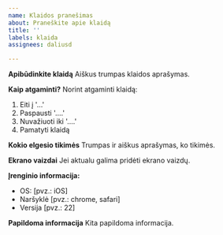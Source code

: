 ```yaml
---
name: Klaidos pranešimas
about: Praneškite apie klaidą
title: ''
labels: klaida
assignees: daliusd

---
```


**Apibūdinkite klaidą**
Aiškus trumpas klaidos aprašymas.

**Kaip atgaminti?**
Norint atgaminti klaidą:
1. Eiti į '...'
2. Paspausti '....'
3. Nuvažiuoti iki  '....'
4. Pamatyti klaidą

**Kokio elgesio tikimės**
Trumpas ir aiškus aprašymas, ko tikimės.

**Ekrano vaizdai**
Jei aktualu galima pridėti ekrano vaizdų.

**Įrenginio informacija:**
 - OS: [pvz.: iOS]
 - Naršyklė [pvz.: chrome, safari]
 - Versija [pvz.: 22]

**Papildoma informacija**
Kita papildoma informacija.
